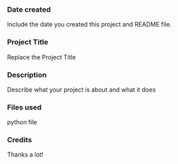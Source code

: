 ### Date created
Include the date you created this project and README file.

### Project Title
Replace the Project Title

### Description
Describe what your project is about and what it does

### Files used
python file

### Credits
Thanks a lot!